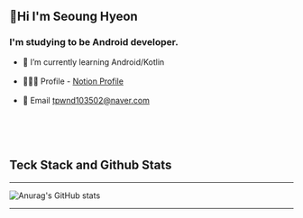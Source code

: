 ## 🤗Hi I'm Seoung Hyeon


### I'm studying to be Android developer.<br>

* 🌱 I’m currently learning Android/Kotlin<br><br>
* 🙋🏻‍♂️ Profile - [Notion Profile](https://melon-snake-63f.notion.site/Legend-ff23a9b65f6743dc8aef70e8cb852d2d)<br><br>
* 🌊 Email  tpwnd103502@naver.com






<br>
<br>
<br>






## Teck Stack and Github Stats            
---


![Anurag's GitHub stats](https://github-readme-stats.vercel.app/api?username=kimq1005&show_icons=true&theme=dark)




---


<!---
kimq1005/kimq1005 is a ✨ special ✨ repository because its `README.md` (this file) appears on your GitHub profile.
You can click the Preview link to take a look at your changes.
--->
